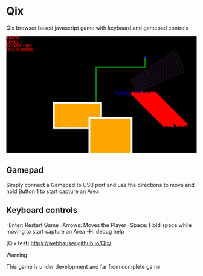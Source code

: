 # Qix
Qix browser based javascript game with keyboard and gamepad controls

![Quix screenshot](qix.jpg)

## Gamepad
Simply connect a Gamepad to USB port and use the directions to move and hold Button 1 to start capture an Area

## Keyboard controls
-Enter: Restart Game
-Arrows: Moves the Player
-Space: Hold space while moving to start capture an Area
-H: debug help

[Qix test] https://webhauser.github.io/Qix/

> [!WARNING]
> This game is under development and far from complete game.
